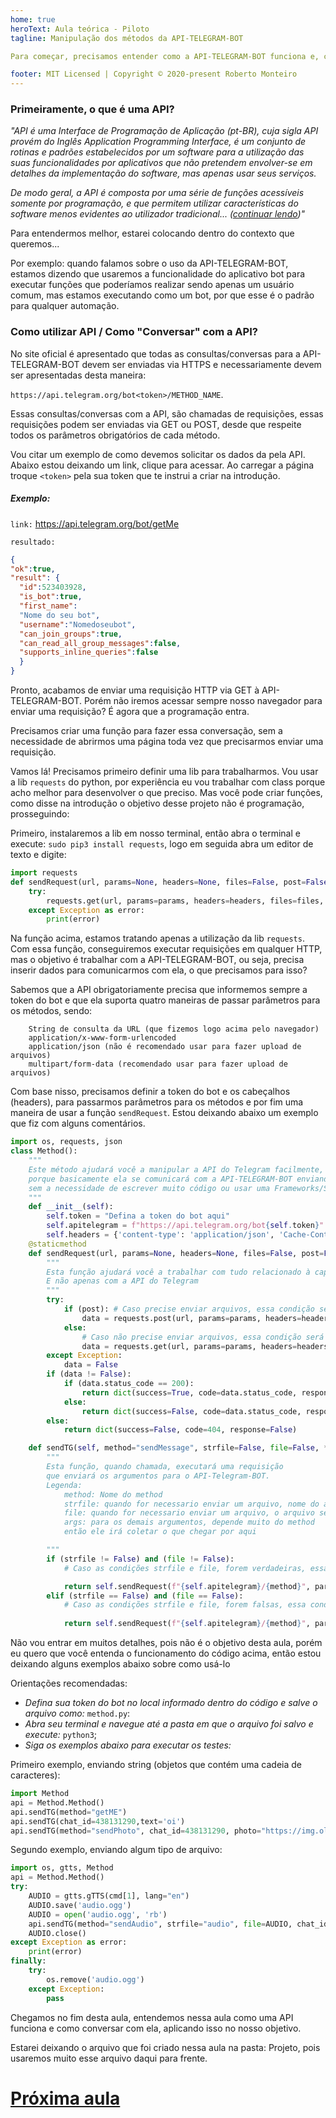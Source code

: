 ```yaml
---
home: true
heroText: Aula teórica - Piloto
tagline: Manipulação dos métodos da API-TELEGRAM-BOT

Para começar, precisamos entender como a API-TELEGRAM-BOT funciona e, como devemos "conversar com ela"; vamos nessa aula entender como iremos fazer isso. Estarei fragmentando algumas coisas para ficar fácil o entendimento.

footer: MIT Licensed | Copyright © 2020-present Roberto Monteiro
---
```



### Primeiramente, o que é uma API?

*"API é uma Interface de Programação de Aplicação (pt-BR), cuja sigla API provém do Inglês Application Programming Interface, é um conjunto de rotinas e padrões estabelecidos por um software para a utilização das suas funcionalidades por aplicativos que não pretendem envolver-se em detalhes da implementação do software, mas apenas usar seus serviços.*

*De modo geral, a API é composta por uma série de funções acessíveis somente por programação, e que permitem utilizar características do software menos evidentes ao utilizador tradicional... ([continuar lendo](https://pt.wikipedia.org/wiki/Interface_de_programa%C3%A7%C3%A3o_de_aplica%C3%A7%C3%B5es))"*

Para entendermos melhor, estarei colocando dentro do contexto que queremos...

Por exemplo: quando falamos sobre o uso da API-TELEGRAM-BOT, estamos dizendo que usaremos a funcionalidade do aplicativo bot para executar funções que poderíamos realizar sendo apenas um usuário comum, mas estamos executando como um bot, por que esse é o padrão para qualquer automação.

### Como utilizar API / Como "Conversar" com a API?

No site oficial é apresentado que todas as consultas/conversas para a API-TELEGRAM-BOT devem ser enviadas via HTTPS e necessariamente devem ser apresentadas desta maneira:

`https://api.telegram.org/bot<token>/METHOD_NAME`. 

Essas consultas/conversas com a API, são chamadas de requisições, essas requisições podem ser enviadas via GET ou POST, desde que respeite todos os parâmetros obrigatórios de cada método.

Vou citar um exemplo de como devemos solicitar os dados da pela API. Abaixo estou deixando um link, clique para acessar. Ao carregar a página troque `<token>` pela sua token que te instrui a criar na introdução.

##### Exemplo:
`link:` [https://api.telegram.org/bot<token>/getMe](https://api.telegram.org/bot<token>/getMe)

`resultado:`
```json
{
"ok":true,
"result": {
  "id":523403928,
  "is_bot":true,
  "first_name":
  "Nome do seu bot",
  "username":"Nomedoseubot",
  "can_join_groups":true,
  "can_read_all_group_messages":false,
  "supports_inline_queries":false
  }
}
```

Pronto, acabamos de enviar uma requisição HTTP via GET à API-TELEGRAM-BOT. Porém não iremos acessar sempre nosso navegador para enviar uma requisição? É agora que a programação entra.

Precisamos criar uma função para fazer essa conversação, sem a necessidade de abrirmos uma página toda vez que precisarmos enviar uma requisição.

Vamos lá! Precisamos primeiro definir uma lib para trabalharmos. Vou usar a lib `requests` do python, por experiência eu vou trabalhar com class porque acho melhor para desenvolver o que preciso. Mas você pode criar funções, como disse na introdução o objetivo desse projeto não é programação, prosseguindo:

Primeiro, instalaremos a lib em nosso terminal, então abra o terminal e execute: `sudo pip3 install requests`, logo em seguida abra um editor de texto e digite:

```python
import requests
def sendRequest(url, params=None, headers=None, files=False, post=False):
    try:
        requests.get(url, params=params, headers=headers, files=files, post=post)
    except Exception as error:
        print(error)
```

Na função acima, estamos tratando apenas a utilização da lib `requests`. Com essa função, conseguiremos executar requisições em qualquer HTTP, mas o objetivo é trabalhar com a API-TELEGRAM-BOT, ou seja, precisa inserir dados para comunicarmos com ela, o que precisamos para isso?

Sabemos que a API obrigatoriamente precisa que informemos sempre a token do bot e que ela suporta quatro maneiras de passar parâmetros para os métodos, sendo:

```Plain Text
    String de consulta da URL (que fizemos logo acima pelo navegador)
    application/x-www-form-urlencoded
    application/json (não é recomendado usar para fazer upload de arquivos)
    multipart/form-data (recomendado usar para fazer upload de arquivos)
```

Com base nisso, precisamos definir a token do bot e os cabeçalhos (headers), para passarmos parâmetros para os métodos e por fim uma maneira de usar a função `sendRequest`. Estou deixando abaixo um exemplo que fiz com alguns comentários.

```python
import os, requests, json
class Method():
    """
    Este método ajudará você a manipular a API do Telegram facilmente, 
    porque basicamente ela se comunicará com a API-TELEGRAM-BOT enviando os argumentos necessários
    sem a necessidade de escrever muito código ou usar uma Frameworks/SDK/Wrapper para o Telegram.
    """
    def __init__(self):
        self.token = "Defina a token do bot aqui"
        self.apitelegram = f"https://api.telegram.org/bot{self.token}" # Definindo api-telegram-bot
        self.headers = {'content-type': 'application/json', 'Cache-Control': 'no-cache'} # Definindo headers
    @staticmethod
    def sendRequest(url, params=None, headers=None, files=False, post=False):
        """
        Esta função ajudará você a trabalhar com tudo relacionado à captura de dados da Web
        E não apenas com a API do Telegram
        """
        try:
            if (post): # Caso precise enviar arquivos, essa condição será usada.
                data = requests.post(url, params=params, headers=headers, files=files, post=post)
            else:
                # Caso não precise enviar arquivos, essa condição será usada.
                data = requests.get(url, params=params, headers=headers)
        except Exception:
            data = False
        if (data != False):
            if (data.status_code == 200): 
                return dict(success=True, code=data.status_code, response=data.json())
            else:
                return dict(success=False, code=data.status_code, response=data.json())
        else:
            return dict(success=False, code=404, response=False)

    def sendTG(self, method="sendMessage", strfile=False, file=False, **args):
        """
        Esta função, quando chamada, executará uma requisição 
        que enviará os argumentos para o API-Telegram-BOT.
        Legenda:
            method: Nome do method
            strfile: quando for necessario enviar um arquivo, nome do arquivo será indexado aqui
            file: quando for necessario enviar um arquivo, o arquivo será indexado aqui
            args: para os demais argumentos, depende muito do method
            então ele irá coletar o que chegar por aqui

        """
        if (strfile != False) and (file != False):
            # Caso as condições strfile e file, forem verdadeiras, essa condição será usada

            return self.sendRequest(f"{self.apitelegram}/{method}", params=locals()['args'], headers=self.headers, files=dict(strfile=file), post=True)
        elif (strfile == False) and (file == False):
            # Caso as condições strfile e file, forem falsas, essa condição será usada
            
            return self.sendRequest(f"{self.apitelegram}/{method}", params=locals()['args'], headers=self.headers)
```
Não vou entrar em muitos detalhes, pois não é o objetivo desta aula, porém eu quero que você entenda o funcionamento do código acima, então estou deixando alguns exemplos abaixo sobre como usá-lo

Orientações recomendadas:

- *Defina sua token do bot no local informado dentro do código e salve o arquivo como:* `method.py`:
- *Abra seu terminal e navegue até a pasta em que o arquivo foi salvo e execute:* `python3`;
- *Siga os exemplos abaixo para executar os testes:*


Primeiro exemplo, enviando string (objetos que contém uma cadeia de caracteres):

```python
import Method
api = Method.Method()
api.sendTG(method="getME")
api.sendTG(chat_id=438131290,text='oi')
api.sendTG(method="sendPhoto", chat_id=438131290, photo="https://img.olhardigital.com.br/uploads/acervo_imagens/2020/04/r4x3/20200423030657_660_495_-_python.jpg", caption='<b>ping</b>', parse_mode='HTML')
```

Segundo exemplo, enviando algum tipo de arquivo:

```python
import os, gtts, Method
api = Method.Method()
try:
    AUDIO = gtts.gTTS(cmd[1], lang="en")
    AUDIO.save('audio.ogg')
    AUDIO = open('audio.ogg', 'rb')
    api.sendTG(method="sendAudio", strfile="audio", file=AUDIO, chat_id=438131290)
    AUDIO.close()
except Exception as error:
    print(error)
finally:
    try:
        os.remove('audio.ogg')
    except Exception:
        pass
```

Chegamos no fim desta aula, entendemos nessa aula como uma API funciona e como conversar com ela, aplicando isso no nosso objetivo.

Estarei deixando o arquivo que foi criado nessa aula na pasta: Projeto, pois usaremos muito esse arquivo daqui para frente.

# [Próxima aula](https://vycktorstark.github.io/CriandoBot/criandobot/aulas/Comunicacao.html)
